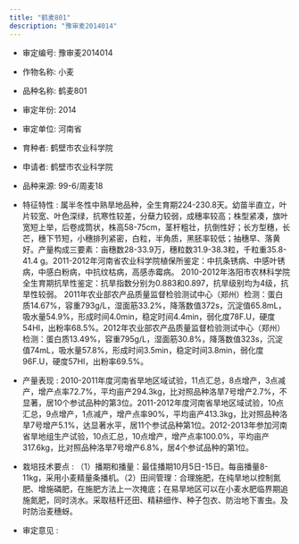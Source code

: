 ```yaml
---
title: "鹤麦801"
description: "豫审麦2014014"
---
```

* 审定编号:  豫审麦2014014

*  作物名称:  小麦

*  品种名称:  鹤麦801

*  审定年份:  2014

*  审定单位:  河南省

* 育种者:  鹤壁市农业科学院

*  申请者:  鹤壁市农业科学院

*  品种来源:  99-6/周麦18


*  特征特性 : 
属半冬性中熟旱地品种，全生育期224-230.8天。幼苗半直立，叶片较宽、叶色深绿，抗寒性较差，分蘖力较弱，成穗率较高；株型紧凑，旗叶宽短上举，后卷成筒状，株高58-75cm，茎杆粗壮，抗倒性好；长方型穗，长芒，穗下节短，小穗排列紧密，白粒，半角质，黑胚率较低；抽穗早、落黄好。产量构成三要素：亩穗数28-33.9万，穗粒数31.9-38.3粒，千粒重35.8-41.4 g。2011-2012年河南省农业科学院植保所鉴定：中抗条锈病、中感叶锈病，中感白粉病，中抗纹枯病，高感赤霉病。 2010-2012年洛阳市农林科学院全生育期抗旱性鉴定：抗旱指数分别为0.883和0.897，抗旱级别均为4级，抗旱性较弱。 2011年农业部农产品质量监督检验测试中心（郑州）检测：蛋白质14.67%，容重793g/L，湿面筋33.2%，降落数值372s，沉淀值65.8mL，吸水量54.9%，形成时间4.0min，稳定时间4.4min，弱化度78F.U，硬度54HI，出粉率68.5%。2012年农业部农产品质量监督检验测试中心（郑州）检测：蛋白质13.49%，容重795g/L，湿面筋30.8%，降落数值323s，沉淀值74mL，吸水量57.8%，形成时间3.5min，稳定时间3.8min，弱化度96F.U，硬度57HI，出粉率69.5%。

 
*  产量表现 : 
2010-2011年度河南省旱地区域试验，11点汇总，8点增产，3点减产，增产点率72.7%，平均亩产294.3kg，比对照品种洛旱7号增产2.7%，不显著，居10个参试品种的第3位。2011-2012年度河南省旱地区域试验，10点汇总，9点增产，1点减产，增产点率90%，平均亩产413.3kg，比对照品种洛旱7号增产5.1%，达显著水平，居11个参试品种第1位。2012-2013年参加河南省旱地组生产试验，10点汇总，10点增产，增产点率100.0%，平均亩产317.6kg，比对照品种洛旱7号增产6.8%，居4个参试品种的第1位。


*  栽培技术要点 : 
（1）播期和播量：最佳播期10月5日-15日。每亩播量8-11kg，采用小麦精量条播机。（2）田间管理：合理施肥，在纯旱地以控制氮肥、增施磷肥，在施肥方法上一次掩底；在易旱地区可以在小麦水肥临界期追施氮肥，同时浇水。采取秸秆还田、精耕细作、种子包衣、防治地下害虫。及时防治麦穗蚜。


*  审定意见 : 

